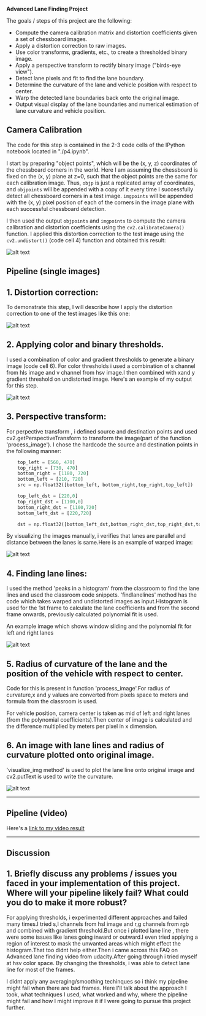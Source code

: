 **Advanced Lane Finding Project**

The goals / steps of this project are the following:

* Compute the camera calibration matrix and distortion coefficients given a set of chessboard images.
* Apply a distortion correction to raw images.
* Use color transforms, gradients, etc., to create a thresholded binary image.
* Apply a perspective transform to rectify binary image ("birds-eye view").
* Detect lane pixels and fit to find the lane boundary.
* Determine the curvature of the lane and vehicle position with respect to center.
* Warp the detected lane boundaries back onto the original image.
* Output visual display of the lane boundaries and numerical estimation of lane curvature and vehicle position.

[//]: # (Image References)

[image1]: ./images/undist_calibration1.png "Undistorted"
[image2]: ./test_images/tracked/undist_test1.jpg "Road Transformed"
[image3]: ./test_images/tracked/test1.jpg "Binary Example"
[image4]: ./test_images/tracked/Warped_test1.jpg "Warp Example"
[image5]: ./test_images/tracked/laneline_test1.png "Fit Visual"
[image6]: ./test_images/tracked/Out1_test1.jpg "Output"
[video1]: ./test_videos_output/project_video.mp4 "Video"

## Camera Calibration

The code for this step is contained in the 2-3 code cells of the IPython notebook located in "./p4.ipynb".  

I start by preparing "object points", which will be the (x, y, z) coordinates of the chessboard corners in the world. Here I am assuming the chessboard is fixed on the (x, y) plane at z=0, such that the object points are the same for each calibration image.  Thus, `objp` is just a replicated array of coordinates, and `objpoints` will be appended with a copy of it every time I successfully detect all chessboard corners in a test image.  `imgpoints` will be appended with the (x, y) pixel position of each of the corners in the image plane with each successful chessboard detection.  

I then used the output `objpoints` and `imgpoints` to compute the camera calibration and distortion coefficients using the `cv2.calibrateCamera()` function.  I applied this distortion correction to the test image using the `cv2.undistort()`  (code cell 4) function and obtained this result: 

![alt text][image1]

 ## Pipeline (single images)

## 1. Distortion correction:

To demonstrate this step, I will describe how I apply the distortion correction to one of the test images like this one:

![alt text][image2]

## 2. Applying color and binary thresholds.

I used a combination of color and gradient thresholds to generate a binary image (code cell 6). For color thresholds i used a combination of s channel from hls image and v channel from hsv image.I then combined with xand y gradient threshold on undistorted image. Here's an example of my output for this step.

![alt text][image3]

## 3. Perspective transform:

For perpective transform , i defined source and destination points and used cv2.getPerspectiveTransform to transform the image(part of the function 'process_image'). I chose the hardcode the source and destination points in the following manner:

```python
    top_left = [560, 470]
    top_right = [730, 470]
    bottom_right = [1180, 720]
    bottom_left = [210, 720]
    src = np.float32([bottom_left, bottom_right,top_right,top_left])

    top_left_dst = [220,0]
    top_right_dst = [1100,0]
    bottom_right_dst = [1100,720]
    bottom_left_dst = [220,720]

    dst = np.float32([bottom_left_dst,bottom_right_dst,top_right_dst,top_left_dst])
```
By visualizing the images manually, i verifies that lanes are parallel and distance between the lanes is same.Here is an example of warped image:

![alt text][image4]

## 4. Finding lane lines:

I used the method 'peaks in a histogram' from the classroom to find the lane lines and used the classroom code snippets.
'findlanelines' method has the code which takes warped and undistorted images as input.Histogram is used for the 1st frame to calculate the lane coefficients and from the second frame onwards, previously calculated polynomial fit is used.

An example image which shows window sliding and the polynomial fit for left and right lanes

![alt text][image5]

## 5. Radius of curvature of the lane and the position of the vehicle with respect to center.

Code for this is present in function 'process_image'.For radius of curvature,x and y values are converted from pixels space to meters and formula from the classroom is used.

For vehicle position, camera center is taken as mid of left and right lanes (from the polynomial coefficients).Then center of image is calculated and the difference multiplied by meters per pixel in x dimension.

## 6. An image with lane lines and radius of curvature plotted onto original image.

'visualize_img method' is used to plot the lane line onto original image and cv2.putText is used to write the curvature.

![alt text][image6]

---

## Pipeline (video)

Here's a [link to my video result](./test_videos_output/project_video.mp4)

---

## Discussion

## 1. Briefly discuss any problems / issues you faced in your implementation of this project.  Where will your pipeline likely fail?  What could you do to make it more robust?

For applying thresholds, i experimented different approaches and failed many times.I tried s,l channels from hsl image and r,g channels from rgb and combined with gradient threshold.But once i plotted lane line , there were some issues like lanes going inward or outward.I even tried applying a region of interest to mask the unwanted areas which might effect the histogram.That too didnt help either.Then i came across this FAQ on Advanced lane finding video from udacity.After going through i tried myself at hsv color space. By changing the thresholds, i was able to detect lane line for most of the frames.

I didnt apply any averaging/smoothing techinques so i think my pipeline might fail when there are bad frames.
Here I'll talk about the approach I took, what techniques I used, what worked and why, where the pipeline might fail and how I might improve it if I were going to pursue this project further.  
